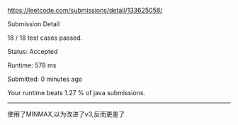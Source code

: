 https://leetcode.com/submissions/detail/133625058/

Submission Detail

18 / 18 test cases passed.

Status: Accepted

Runtime: 578 ms

Submitted: 0 minutes ago

Your runtime beats 1.27 % of java submissions.

***

使用了MINMAX,以为改进了v3,反而更差了